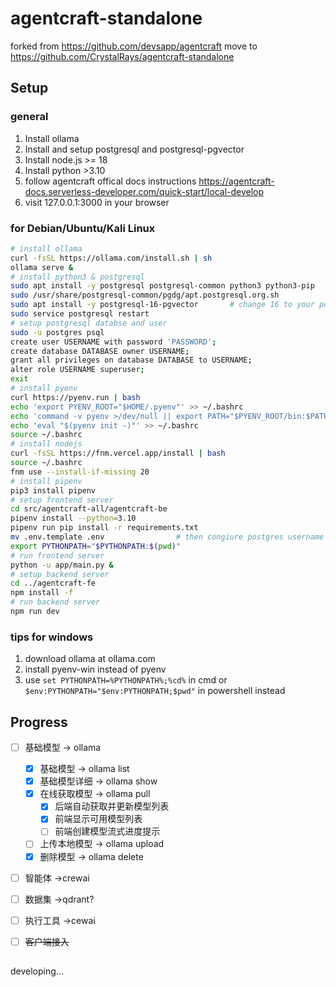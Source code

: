# agentcraft-standalone
forked from https://github.com/devsapp/agentcraft
move to https://github.com/CrystalRays/agentcraft-standalone
## Setup
### general
1. Install ollama
2. Install and setup postgresql and postgresql-pgvector
3. Install node.js >= 18
5. Install python >3.10
6. follow agentcraft offical docs instructions https://agentcraft-docs.serverless-developer.com/quick-start/local-develop
7. visit 127.0.0.1:3000 in your browser
### for Debian/Ubuntu/Kali Linux
```bash
# install ollama
curl -fsSL https://ollama.com/install.sh | sh
ollama serve &
# install python3 & postgresql
sudo apt install -y postgresql postgresql-common python3 python3-pip
sudo /usr/share/postgresql-common/pgdg/apt.postgresql.org.sh
sudo apt install -y postgresql-16-pgvector       # change 16 to your postgresql version installed
sudo service postgresql restart
# setup postgresql databse and user
sudo -u postgres psql
create user USERNAME with password 'PASSWORD';
create database DATABASE owner USERNAME;
grant all privileges on database DATABASE to USERNAME;
alter role USERNAME superuser;
exit
# install pyenv
curl https://pyenv.run | bash
echo 'export PYENV_ROOT="$HOME/.pyenv"' >> ~/.bashrc
echo 'command -v pyenv >/dev/null || export PATH="$PYENV_ROOT/bin:$PATH"' >> ~/.bashrc
echo 'eval "$(pyenv init -)"' >> ~/.bashrc
source ~/.bashrc
# install nodejs
curl -fsSL https://fnm.vercel.app/install | bash
source ~/.bashrc
fnm use --install-if-missing 20
# install pipenv
pip3 install pipenv
# setup frontend server
cd src/agentcraft-all/agentcraft-be
pipenv install --python=3.10
pipenv run pip install -r requirements.txt
mv .env.template .env                # then congiure postgres username password in .env 
export PYTHONPATH="$PYTHONPATH:$(pwd)"
# run frontend server
python -u app/main.py &
# setup backend server
cd ../agentcraft-fe
npm install -f
# run backend server
npm run dev
```
### tips for windows 
1. download ollama at ollama.com
2. install pyenv-win instead of pyenv
3. use `set PYTHONPATH=%PYTHONPATH%;%cd%` in cmd or `$env:PYTHONPATH="$env:PYTHONPATH;$pwd"` in powershell instead
## Progress
- [ ] 基础模型 -> ollama
  - [x] 基础模型 -> ollama list
  - [x] 基础模型详细 -> ollama show
  - [x] 在线获取模型 -> ollama pull
    - [x] 后端自动获取并更新模型列表
    - [x] 前端显示可用模型列表
    - [ ] 前端创建模型流式进度提示
  - [ ] 上传本地模型 -> ollama upload 
  - [x] 删除模型 -> ollama delete
- [ ] 智能体 ->crewai
- [ ] 数据集 ->qdrant?
- [ ] 执行工具 ->cewai
- [ ] ~~客户端接入~~


## 
developing...

